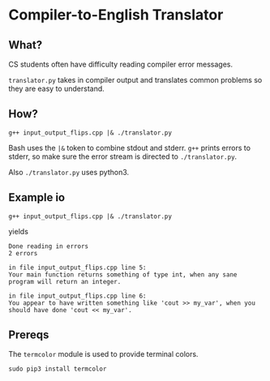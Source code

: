 
# Compiler-to-English Translator

## What?

CS students often have difficulty reading compiler error messages.

`translator.py` takes in compiler output and translates common problems so
they are easy to understand.

## How?

```
g++ input_output_flips.cpp |& ./translator.py
```

Bash uses the `|&` token to combine stdout and stderr. `g++` prints errors to stderr,
so make sure the error stream is directed to `./translator.py`.

Also `./translator.py` uses python3.

## Example io

```
g++ input_output_flips.cpp |& ./translator.py
```

yields

```
Done reading in errors
2 errors

in file input_output_flips.cpp line 5:
Your main function returns something of type int, when any sane program will return an integer.

in file input_output_flips.cpp line 6:
You appear to have written something like 'cout >> my_var', when you should have done 'cout << my_var'.

```

## Prereqs

The `termcolor` module is used to provide terminal colors.

```
sudo pip3 install termcolor
```


